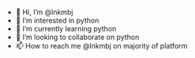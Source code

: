 - 👋 Hi, I’m @lnkmbj
- 👀 I’m interested in python
- 🌱 I’m currently learning python
- 💞️ I’m looking to collaborate on python
- 📫 How to reach me @lnkmbj on majority of platform

<!---
lnkmbj/lnkmbj is a ✨ special ✨ repository because its `README.md` (this file) appears on your GitHub profile.
You can click the Preview link to take a look at your changes.
--->
